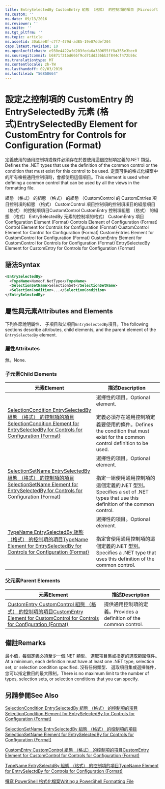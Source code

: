 ```yaml
---
title: EntrySelectedBy CustomEntry 組態 （格式） 的控制項的項目 |Microsoft Docs
ms.custom: ''
ms.date: 09/13/2016
ms.reviewer: ''
ms.suite: ''
ms.tgt_pltfrm: ''
ms.topic: article
ms.assetid: 30abae8f-c7f7-479d-ad85-19e07ddef204
caps.latest.revision: 10
ms.openlocfilehash: e930e4422afd203feda6a389655ff8a355e3bec0
ms.sourcegitcommit: b6871f21bd666f9cd71dd336bb3f844cf472b56c
ms.translationtype: MT
ms.contentlocale: zh-TW
ms.lasthandoff: 02/03/2019
ms.locfileid: "56858664"
---
```

# <a name="entryselectedby-element-for-customentry-for-controls-for-configuration-format"></a><span data-ttu-id="f4185-102">設定之控制項的 CustomEntry 的 EntrySelectedBy 元素 (格式)</span><span class="sxs-lookup"><span data-stu-id="f4185-102">EntrySelectedBy Element for CustomEntry for Controls for Configuration (Format)</span></span>

<span data-ttu-id="f4185-103">定義使用的通用控制項或條件必須存在於要使用這個控制項定義的.NET 類型。</span><span class="sxs-lookup"><span data-stu-id="f4185-103">Defines the .NET types that use the definition of the common control or the condition that must exist for this control to be used.</span></span> <span data-ttu-id="f4185-104">定義可供的格式化檔案中的所有檢視通用控制項時，會都使用這個項目。</span><span class="sxs-lookup"><span data-stu-id="f4185-104">This element is used when defining a common control that can be used by all the views in the formatting file.</span></span>

<span data-ttu-id="f4185-105">組態 （格式） 的組態 （格式） 的組態 （CustomControl 的 CustomEntries 項目控制項的組態 （格式） CustomControl 項目控制項的控制項項目的組態項目 （格式） 的控制項項目CustomControl CustomEntry 控制項組態 （格式） 的組態 （格式） EntrySelectedBy 元素的控制項的格式） CustomEntry 項目</span><span class="sxs-lookup"><span data-stu-id="f4185-105">Configuration Element (Format) Controls Element of Configuration (Format) Control Element for Controls for Configuration (Format) CustomControl Element for Control for Configuration (Format) CustomEntries Element for CustomControl for Configuration (Format) CustomEntry Element for CustomControl for Controls for Configuration (Format) EntrySelectedBy Element for CustomEntry for Controls for Configuration (Format)</span></span>

## <a name="syntax"></a><span data-ttu-id="f4185-106">語法</span><span class="sxs-lookup"><span data-stu-id="f4185-106">Syntax</span></span>

```xml
<EntrySelectedBy>
  <TypeName>Nameof.NetType</TypeName>
  <SelectionSetName>SelectionSet</SelectionSetName>
  <SelectionCondition>...</SelectionCondition>
</EntrySelectedBy>
```

## <a name="attributes-and-elements"></a><span data-ttu-id="f4185-107">屬性與元素</span><span class="sxs-lookup"><span data-stu-id="f4185-107">Attributes and Elements</span></span>

<span data-ttu-id="f4185-108">下列各節說明屬性、 子項目和父項目`EntrySelectedBy`項目。</span><span class="sxs-lookup"><span data-stu-id="f4185-108">The following sections describe attributes, child elements, and the parent element of the `EntrySelectedBy` element.</span></span>

### <a name="attributes"></a><span data-ttu-id="f4185-109">屬性</span><span class="sxs-lookup"><span data-stu-id="f4185-109">Attributes</span></span>

<span data-ttu-id="f4185-110">無。</span><span class="sxs-lookup"><span data-stu-id="f4185-110">None.</span></span>

### <a name="child-elements"></a><span data-ttu-id="f4185-111">子元素</span><span class="sxs-lookup"><span data-stu-id="f4185-111">Child Elements</span></span>

|<span data-ttu-id="f4185-112">元素</span><span class="sxs-lookup"><span data-stu-id="f4185-112">Element</span></span>|<span data-ttu-id="f4185-113">描述</span><span class="sxs-lookup"><span data-stu-id="f4185-113">Description</span></span>|
|-------------|-----------------|
|[<span data-ttu-id="f4185-114">SelectionCondition EntrySelectedBy 組態 （格式） 的控制項的項目</span><span class="sxs-lookup"><span data-stu-id="f4185-114">SelectionCondition Element for EntrySelectedBy for Controls for Configuration (Format)</span></span>](./selectioncondition-element-for-entryselectedby-for-controls-for-configuration-format.md)|<span data-ttu-id="f4185-115">選擇性的項目。</span><span class="sxs-lookup"><span data-stu-id="f4185-115">Optional element.</span></span><br /><br /> <span data-ttu-id="f4185-116">定義必須存在通用控制項定義要使用的條件。</span><span class="sxs-lookup"><span data-stu-id="f4185-116">Defines the condition that must exist for the common control definition to be used.</span></span>|
|[<span data-ttu-id="f4185-117">SelectionSetName EntrySelectedBy 組態 （格式） 的控制項的項目</span><span class="sxs-lookup"><span data-stu-id="f4185-117">SelectionSetName Element for EntrySelectedBy for Controls for Configuration (Format)</span></span>](./selectionsetname-element-for-selectioncondition-for-controls-for-configuration-format.md)|<span data-ttu-id="f4185-118">選擇性的項目。</span><span class="sxs-lookup"><span data-stu-id="f4185-118">Optional element.</span></span><br /><br /> <span data-ttu-id="f4185-119">指定一組使用通用控制項的這個定義的.NET 型別。</span><span class="sxs-lookup"><span data-stu-id="f4185-119">Specifies a set of .NET types that use this definition of the common control.</span></span>|
|[<span data-ttu-id="f4185-120">TypeName EntrySelectedBy 組態 （格式） 的控制項的項目</span><span class="sxs-lookup"><span data-stu-id="f4185-120">TypeName Element for EntrySelectedBy for Controls for Configuration (Format)</span></span>](./typename-element-for-entryselectedby-for-controls-for-configuration-format.md)|<span data-ttu-id="f4185-121">選擇性的項目。</span><span class="sxs-lookup"><span data-stu-id="f4185-121">Optional element.</span></span><br /><br /> <span data-ttu-id="f4185-122">指定會使用通用控制項的這個定義的.NET 型別。</span><span class="sxs-lookup"><span data-stu-id="f4185-122">Specifies a .NET type that uses this definition of the common control.</span></span>|

### <a name="parent-elements"></a><span data-ttu-id="f4185-123">父元素</span><span class="sxs-lookup"><span data-stu-id="f4185-123">Parent Elements</span></span>

|<span data-ttu-id="f4185-124">元素</span><span class="sxs-lookup"><span data-stu-id="f4185-124">Element</span></span>|<span data-ttu-id="f4185-125">描述</span><span class="sxs-lookup"><span data-stu-id="f4185-125">Description</span></span>|
|-------------|-----------------|
|[<span data-ttu-id="f4185-126">CustomEntry CustomControl 組態 （格式） 的控制項的項目</span><span class="sxs-lookup"><span data-stu-id="f4185-126">CustomEntry Element for CustomControl for Controls for Configuration (Format)</span></span>](./customentry-element-for-customcontrol-for-controls-for-configuration-format.md)|<span data-ttu-id="f4185-127">提供通用控制項的定義。</span><span class="sxs-lookup"><span data-stu-id="f4185-127">Provides a definition of the common control.</span></span>|

## <a name="remarks"></a><span data-ttu-id="f4185-128">備註</span><span class="sxs-lookup"><span data-stu-id="f4185-128">Remarks</span></span>

<span data-ttu-id="f4185-129">最小值，每個定義必須至少一個.NET 類型、 選取項目集或指定的選取範圍條件。</span><span class="sxs-lookup"><span data-stu-id="f4185-129">At a minimum, each definition must have at least one .NET type, selection set, or selection condition specified.</span></span> <span data-ttu-id="f4185-130">沒有任何類型、 選取項目集或選擇條件，您可以指定數目的最大限制。</span><span class="sxs-lookup"><span data-stu-id="f4185-130">There is no maximum limit to the number of types, selection sets, or selection conditions that you can specify.</span></span>

## <a name="see-also"></a><span data-ttu-id="f4185-131">另請參閱</span><span class="sxs-lookup"><span data-stu-id="f4185-131">See Also</span></span>

[<span data-ttu-id="f4185-132">SelectionCondition EntrySelectedBy 組態 （格式） 的控制項的項目</span><span class="sxs-lookup"><span data-stu-id="f4185-132">SelectionCondition Element for EntrySelectedBy for Controls for Configuration (Format)</span></span>](./selectioncondition-element-for-entryselectedby-for-controls-for-configuration-format.md)

[<span data-ttu-id="f4185-133">SelectionSetName EntrySelectedBy 組態 （格式） 的控制項的項目</span><span class="sxs-lookup"><span data-stu-id="f4185-133">SelectionSetName Element for EntrySelectedBy for Controls for Configuration (Format)</span></span>](./selectionsetname-element-for-selectioncondition-for-controls-for-configuration-format.md)

[<span data-ttu-id="f4185-134">CustomEntry CustomControl 組態 （格式） 的控制項的項目</span><span class="sxs-lookup"><span data-stu-id="f4185-134">CustomEntry Element for CustomControl for Controls for Configuration (Format)</span></span>](./customentry-element-for-customcontrol-for-controls-for-configuration-format.md)

[<span data-ttu-id="f4185-135">TypeName EntrySelectdBy 組態 （格式） 的控制項的項目</span><span class="sxs-lookup"><span data-stu-id="f4185-135">TypeName Element for EntrySelectdBy for Controls for Configuration (Format)</span></span>](./typename-element-for-selectioncondition-for-controls-for-configuration-format.md)

[<span data-ttu-id="f4185-136">撰寫 PowerShell 格式化檔案</span><span class="sxs-lookup"><span data-stu-id="f4185-136">Writing a PowerShell Formatting File</span></span>](./writing-a-powershell-formatting-file.md)
